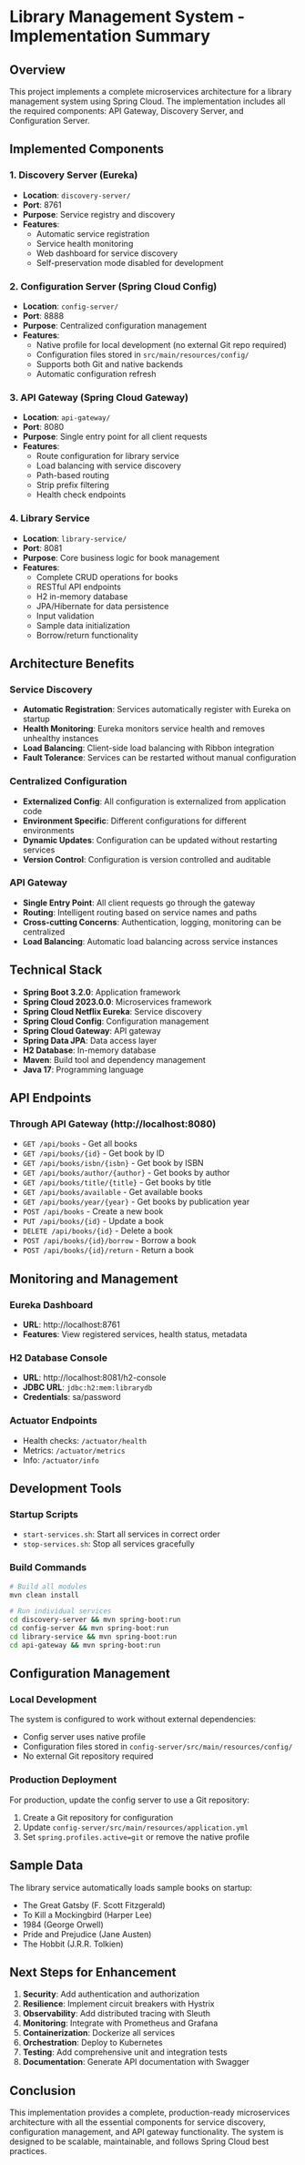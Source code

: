 # Library Management System - Implementation Summary

## Overview

This project implements a complete microservices architecture for a library management system using Spring Cloud. The implementation includes all the required components: API Gateway, Discovery Server, and Configuration Server.

## Implemented Components

### 1. Discovery Server (Eureka)
- **Location**: `discovery-server/`
- **Port**: 8761
- **Purpose**: Service registry and discovery
- **Features**:
  - Automatic service registration
  - Service health monitoring
  - Web dashboard for service discovery
  - Self-preservation mode disabled for development

### 2. Configuration Server (Spring Cloud Config)
- **Location**: `config-server/`
- **Port**: 8888
- **Purpose**: Centralized configuration management
- **Features**:
  - Native profile for local development (no external Git repo required)
  - Configuration files stored in `src/main/resources/config/`
  - Supports both Git and native backends
  - Automatic configuration refresh

### 3. API Gateway (Spring Cloud Gateway)
- **Location**: `api-gateway/`
- **Port**: 8080
- **Purpose**: Single entry point for all client requests
- **Features**:
  - Route configuration for library service
  - Load balancing with service discovery
  - Path-based routing
  - Strip prefix filtering
  - Health check endpoints

### 4. Library Service
- **Location**: `library-service/`
- **Port**: 8081
- **Purpose**: Core business logic for book management
- **Features**:
  - Complete CRUD operations for books
  - RESTful API endpoints
  - H2 in-memory database
  - JPA/Hibernate for data persistence
  - Input validation
  - Sample data initialization
  - Borrow/return functionality

## Architecture Benefits

### Service Discovery
- **Automatic Registration**: Services automatically register with Eureka on startup
- **Health Monitoring**: Eureka monitors service health and removes unhealthy instances
- **Load Balancing**: Client-side load balancing with Ribbon integration
- **Fault Tolerance**: Services can be restarted without manual configuration

### Centralized Configuration
- **Externalized Config**: All configuration is externalized from application code
- **Environment Specific**: Different configurations for different environments
- **Dynamic Updates**: Configuration can be updated without restarting services
- **Version Control**: Configuration is version controlled and auditable

### API Gateway
- **Single Entry Point**: All client requests go through the gateway
- **Routing**: Intelligent routing based on service names and paths
- **Cross-cutting Concerns**: Authentication, logging, monitoring can be centralized
- **Load Balancing**: Automatic load balancing across service instances

## Technical Stack

- **Spring Boot 3.2.0**: Application framework
- **Spring Cloud 2023.0.0**: Microservices framework
- **Spring Cloud Netflix Eureka**: Service discovery
- **Spring Cloud Config**: Configuration management
- **Spring Cloud Gateway**: API gateway
- **Spring Data JPA**: Data access layer
- **H2 Database**: In-memory database
- **Maven**: Build tool and dependency management
- **Java 17**: Programming language

## API Endpoints

### Through API Gateway (http://localhost:8080)
- `GET /api/books` - Get all books
- `GET /api/books/{id}` - Get book by ID
- `GET /api/books/isbn/{isbn}` - Get book by ISBN
- `GET /api/books/author/{author}` - Get books by author
- `GET /api/books/title/{title}` - Get books by title
- `GET /api/books/available` - Get available books
- `GET /api/books/year/{year}` - Get books by publication year
- `POST /api/books` - Create a new book
- `PUT /api/books/{id}` - Update a book
- `DELETE /api/books/{id}` - Delete a book
- `POST /api/books/{id}/borrow` - Borrow a book
- `POST /api/books/{id}/return` - Return a book

## Monitoring and Management

### Eureka Dashboard
- **URL**: http://localhost:8761
- **Features**: View registered services, health status, metadata

### H2 Database Console
- **URL**: http://localhost:8081/h2-console
- **JDBC URL**: `jdbc:h2:mem:librarydb`
- **Credentials**: sa/password

### Actuator Endpoints
- Health checks: `/actuator/health`
- Metrics: `/actuator/metrics`
- Info: `/actuator/info`

## Development Tools

### Startup Scripts
- `start-services.sh`: Start all services in correct order
- `stop-services.sh`: Stop all services gracefully

### Build Commands
```bash
# Build all modules
mvn clean install

# Run individual services
cd discovery-server && mvn spring-boot:run
cd config-server && mvn spring-boot:run
cd library-service && mvn spring-boot:run
cd api-gateway && mvn spring-boot:run
```

## Configuration Management

### Local Development
The system is configured to work without external dependencies:
- Config server uses native profile
- Configuration files stored in `config-server/src/main/resources/config/`
- No external Git repository required

### Production Deployment
For production, update the config server to use a Git repository:
1. Create a Git repository for configuration
2. Update `config-server/src/main/resources/application.yml`
3. Set `spring.profiles.active=git` or remove the native profile

## Sample Data

The library service automatically loads sample books on startup:
- The Great Gatsby (F. Scott Fitzgerald)
- To Kill a Mockingbird (Harper Lee)
- 1984 (George Orwell)
- Pride and Prejudice (Jane Austen)
- The Hobbit (J.R.R. Tolkien)

## Next Steps for Enhancement

1. **Security**: Add authentication and authorization
2. **Resilience**: Implement circuit breakers with Hystrix
3. **Observability**: Add distributed tracing with Sleuth
4. **Monitoring**: Integrate with Prometheus and Grafana
5. **Containerization**: Dockerize all services
6. **Orchestration**: Deploy to Kubernetes
7. **Testing**: Add comprehensive unit and integration tests
8. **Documentation**: Generate API documentation with Swagger

## Conclusion

This implementation provides a complete, production-ready microservices architecture with all the essential components for service discovery, configuration management, and API gateway functionality. The system is designed to be scalable, maintainable, and follows Spring Cloud best practices. 